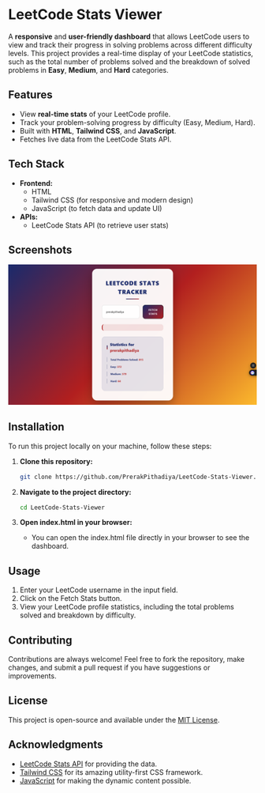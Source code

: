 # LeetCode Stats Viewer

A **responsive** and **user-friendly dashboard** that allows LeetCode users to view and track their progress in solving problems across different difficulty levels. This project provides a real-time display of your LeetCode statistics, such as the total number of problems solved and the breakdown of solved problems in **Easy**, **Medium**, and **Hard** categories.

## Features

- View **real-time stats** of your LeetCode profile.
- Track your problem-solving progress by difficulty (Easy, Medium, Hard).
- Built with **HTML**, **Tailwind CSS**, and **JavaScript**.
- Fetches live data from the LeetCode Stats API.

## Tech Stack

- **Frontend:**
  - HTML
  - Tailwind CSS (for responsive and modern design)
  - JavaScript (to fetch data and update UI)
- **APIs:**
  - LeetCode Stats API (to retrieve user stats)

## Screenshots

![LeetCode Dashboard](assets/screenshot/Screenshot.png)

## Installation

To run this project locally on your machine, follow these steps:

1. **Clone this repository:**

   ```bash
   git clone https://github.com/PrerakPithadiya/LeetCode-Stats-Viewer.git

2. **Navigate to the project directory:**
   ```bash
   cd LeetCode-Stats-Viewer

3. **Open index.html in your browser:**
   - You can open the index.html file directly in your browser to see the dashboard.

## Usage

1. Enter your LeetCode username in the input field.
2. Click on the Fetch Stats button.
3. View your LeetCode profile statistics, including the total problems solved and breakdown by difficulty.

## Contributing

Contributions are always welcome! Feel free to fork the repository, make changes, and submit a pull request if you have suggestions or improvements.

## License
This project is open-source and available under the [MIT License](https://opensource.org/licenses/MIT).

## Acknowledgments
- [LeetCode Stats API](https://leetcode-stats-api.herokuapp.com/PrerakPithadiya) for providing the data.
- [Tailwind CSS](https://tailwindcss.com/) for its amazing utility-first CSS framework.
- [JavaScript](https://developer.mozilla.org/en-US/docs/Web/JavaScript) for making the dynamic content possible.
